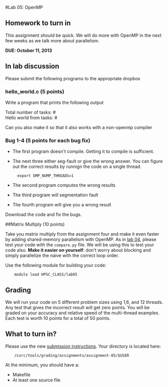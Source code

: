 #Lab 05: OpenMP

## Homework to turn in

This assignment *should* be quick.  We will do more with OpenMP in the next few weeks as we talk more about parallelism.

__DUE: October 11, 2013__

## In lab discussion

Please submit the following programs to the appropriate dropbox

### hello_world.c (5 points)

Write a program that prints the following output

Total number of tasks: #   
Hello world from tasks: # 

Can you also make it so that it also works with a non-openmp compiler

### Bug 1-4 (5 points for each bug fix)

- The first program doesn't compile.  Getting it to compile is sufficient.
- The next three either seg-fault or give the wrong answer.  You can figure out the correct results by runnign the code on a single thread.

        export OMP_NUMP_THREADS=1

        
- The second program computes the wrong results
- The third program will segmentation fault
- The fourth program will give you a wrong result

Download the code and fix the bugs.

##Matrix Multiply (10 points)

Take you matrix multiply from the assignment four and make it even faster by adding shared-memory parallelism with OpenMP.  As in [lab 04](https://github.com/ResearchComputing/HPSC-Fall-2013/tree/master/lab/lab-04), please test your code with the `compare.py` file.  We will be using this to test your code also.
**Make it easier on yourself**: don't worry about blocking and simply parallelize the naive with the correct loop order.

Use the following module for building your code:

        module load HPSC_CLASS/lab05

## Grading

We will run your code on 5 different problem sizes using 1,6, and 12 threads.  Any test that gives the incorrect result will get zero points.  You will be graded on your accuracy and relative speed of the multi-thread examples.  Each test is worth 10 points for a total of 50 points.  

## What to turn in?

Please use the new [submission instructions](https://github.com/ResearchComputing/HPSC-Fall-2013/tree/master/lab/submission_instructions).  Your 
directory is located here:
        
        /curc/tools/grading/assignments/assignment-05/$USER

At the minimum, you should have a:

- Makefile
- At least one source file




